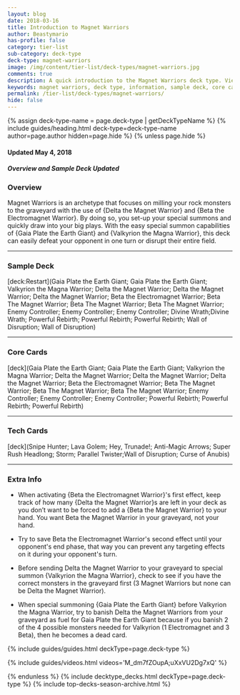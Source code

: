 ```yaml
---
layout: blog
date: 2018-03-16
title: Introduction to Magnet Warriors
author: Beastymario
has-profile: false
category: tier-list
sub-category: deck-type
deck-type: magnet-warriors
image: /img/content/tier-list/deck-types/magnet-warriors.jpg
comments: true
description: A quick introduction to the Magnet Warriors deck type. View sample deck, core cards, tech cards, quick tips, guides, videos and other information.
keywords: magnet warriors, deck type, information, sample deck, core cards, tech cards, quick tips, guides, videos
permalink: /tier-list/deck-types/magnet-warriors/
hide: false
---
```


{% assign deck-type-name = page.deck-type | getDeckTypeName %}
{% include guides/heading.html deck-type=deck-type-name author=page.author hidden=page.hide %}
{% unless page.hide %}

#### Updated May 4, 2018 
##### Overview and Sample Deck Updated

### Overview
Magnet Warriors is an archetype that focuses on milling your rock monsters to the graveyard with the use of {Delta the Magnet Warrior} and {Beta the Electromagnet Warrior}. By doing so, you set-up your special summons and quickly draw into your big plays. With the easy special summon capabilities of {Gaia Plate the Earth Giant} and {Valkyrion the Magna Warrior}, this deck can easily defeat your opponent in one turn or disrupt their entire field.

---

### Sample Deck

[deck:Restart](Gaia Plate the Earth Giant; Gaia Plate the Earth Giant; Valkyrion the Magna Warrior; Delta the Magnet Warrior; Delta the Magnet Warrior; Delta the Magnet Warrior; Beta the Electromagnet Warrior; Beta The Magnet Warrior; Beta The Magnet Warrior; Beta The Magnet Warrior; Enemy Controller; Enemy Controller; Enemy Controller; Divine Wrath;Divine Wrath; Powerful Rebirth; Powerful Rebirth; Powerful Rebirth; Wall of Disruption; Wall of Disruption)

---

### Core Cards  

[deck](Gaia Plate the Earth Giant; Gaia Plate the Earth Giant; Valkyrion the Magna Warrior; Delta the Magnet Warrior; Delta the Magnet Warrior; Delta the Magnet Warrior; Beta the Electromagnet Warrior; Beta The Magnet Warrior; Beta The Magnet Warrior; Beta The Magnet Warrior; Enemy Controller; Enemy Controller; Enemy Controller; Powerful Rebirth; Powerful Rebirth; Powerful Rebirth)

---

### Tech Cards  

[deck](Snipe Hunter; Lava Golem; Hey, Trunade!; Anti-Magic Arrows; Super Rush Headlong; Storm; Parallel Twister;Wall of Disruption; Curse of Anubis)

---

### Extra Info

* When activating {Beta the Electromagnet Warrior}'s first effect, keep track of how many {Delta the Magnet Warrior}s are left in your deck as you don’t want to be forced to add a {Beta the Magnet Warrior} to your hand. You want Beta the Magnet Warrior in your graveyard, not your hand.   
* Try to save Beta the Electromagnet Warrior's second effect until your opponent's end phase, that way you can prevent any targeting effects on it during your opponent's turn.  

* Before sending Delta the Magnet Warrior to your graveyard to special summon {Valkyrion the Magna Warrior}, check to see if you have the correct monsters in the graveyard first (3 Magnet Warriors but none can be Delta the Magnet Warrior).  

* When special summoning {Gaia Plate the Earth Giant} before Valkyrion the Magna Warrior, try to banish Delta the Magnet Warriors from your graveyard as fuel for Gaia Plate the Earth Giant because if you banish 2 of the 4 possible monsters needed for Valkyrion (1 Electromagnet and 3 Beta), then he becomes a dead card.

{% include guides/guides.html deckType=page.deck-type %}

{% include guides/videos.html videos='M_dm7fZOupA;uXxVU2Dg7xQ' %}

{% endunless %}
{% include decktype_decks.html deckType=page.deck-type %}
{% include top-decks-season-archive.html %}